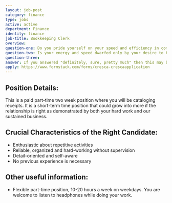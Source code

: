 ```yaml
---
layout: job-post
category: finance
type: jobs
active: active
department: Finance
identity: finance
job-title: Bookkeeping Clerk
overview:
question-one: Do you pride yourself on your speed and efficiency in completing tasks?
question-two: Is your energy and speed dwarfed only by your desire to be accurate?
question-three:
answer: If you answered "definitely, sure, pretty much" then this may be the right position for you!
apply: https://www.formstack.com/forms/cresca-crescaapplication
---
```


## Position Details:
This is a paid part-time two week position where you will be cataloging receipts.
It is a short-term time position that could grow into more if the relationship is right as demonstrated by both your hard work and our sustained business.

## Crucial Characteristics of the Right Candidate:
- Enthusiastic about repetitive activities
- Reliable, organized and hard-working without supervision
- Detail-oriented and self-aware
- No previous experience is necessary

## Other useful information:
- Flexible part-time position, 10-20 hours a week on weekdays. You are welcome to listen to headphones while doing your work.
